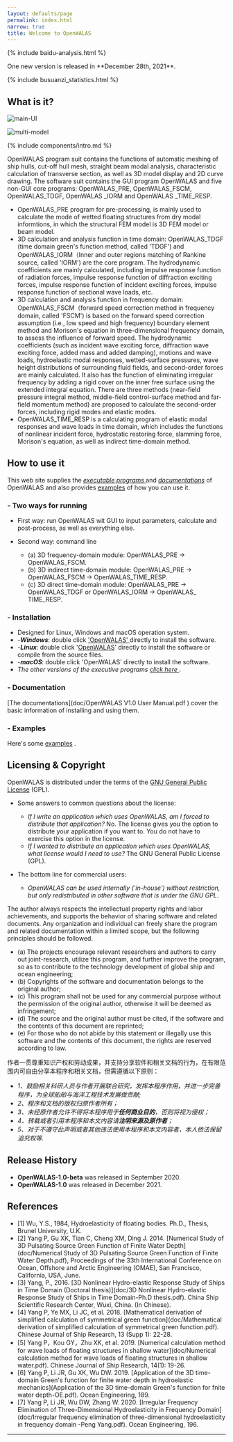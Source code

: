 ```yaml
---
layout: defaults/page
permalink: index.html
narrow: true
title: Welcome to OpenWALAS
---
```


{% include baidu-analysis.html %}

<head>
  <meta name="baidu-site-verification" content="Ivf7ppggHc" />
  <title>My title</title>
</head>
One new version is released in **December 28th, 2021**.

{% include busuanzi_statistics.html %}

## What is it?

![main-UI](picture\main-UI.png)

![multi-model](picture\multi-model.png)

{% include components/intro.md %}

OpenWALAS program suit  contains the functions of automatic meshing of ship hulls, cut-off hull mesh, straight beam modal analysis, characteristic calculation of transverse section, as well as 3D model display and 2D curve drawing. The software suit contains the GUI program OpenWALAS and five non-GUI core programs: OpenWALAS_PRE, OpenWALAS_FSCM, OpenWALAS_TDGF, OpenWALAS _IORM and OpenWALAS _TIME_RESP.

- OpenWALAS_PRE program for pre-processing, is mainly used to calculate the mode of wetted floating structures from dry modal informtions, in which the structural FEM model is 3D FEM model or beam model.
- 3D calculation and analysis function in time domain: OpenWALAS_TDGF (time domain green's function method, called 'TDGF') and OpenWALAS_IORM（Inner and outer regions matching of Rankine source, called 'IORM') are the core program. The hydrodynamic coefficients are mainly calculated, including impulse response function of radiation forces, impulse response function of diffraction exciting forces, impulse response function of incident exciting forces, impulse response function of sectional wave loads, etc.
- 3D calculation and analysis function in frequency domain: OpenWALAS_FSCM（forward speed correction method in frequency domain, called 'FSCM')  is based on the forward speed correction assumption (i.e., low speed and high frequency)  boundary element method and Morison's equation in three-dimensional frequency domain,  to assess the influence of forward  speed. The hydrodynamic coefficients (such as incident wave exciting force, diffraction wave exciting force, added mass and added damping), motions and wave loads, hydroelastic modal responses, wetted-surface pressures, wave height distributions of surrounding fluid fields, and second-order forces are mainly calculated. It also has the function of eliminating irregular frequency by adding a rigid cover on the inner free surface using the extended integral equation. There are three methods (near-field pressure integral method, middle-field control-surface method and far-field momentum method) are proposed to calculate the second-order forces, including rigid modes and elastic modes.
- OpenWALAS_TIME_RESP is a calculating program of elastic modal responses and wave loads in time domain, which includes the functions of nonlinear incident force, hydrostatic restoring force, slamming force, Morison's equation, as well as indirect time-domain method.

## How to use it

This web site supplies the [*executable programs* ](https://github.com/OpenWALAS/OpenWALAS.github.io/releases) and [*documentations*](https://github.com/OpenWALAS/OpenWALAS.github.io/tree/master/doc) of OpenWALAS and also provides [examples](https://github.com/OpenWALAS/OpenWALAS.github.io/tree/master/example) of how you can use it.

### - Two ways for running

- First way: run OpenWALAS wit GUI to input parameters, calculate and post-process, as well as everything else.

- Second way: command line

  - (a) 3D frequency-domain module: OpenWALAS_PRE -> OpenWALAS_FSCM.
  - (b)  3D indirect time-domain module: OpenWALAS_PRE -> OpenWALAS_FSCM -> OpenWALAS_TIME_RESP.
  - (c)  3D direct time-domain module: OpenWALAS_PRE -> OpenWALAS_TDGF or OpenWALAS_IORM -> OpenWALAS_ TIME_RESP.

### - Installation

- Designed for Linux, Windows and macOS operation system.
- -***Windows***: double click  ['OpenWALAS' ](https://github.com/OpenWALAS/OpenWALAS.github.io/releases/download/V1.0.0/OpenWALAS1.0_X64_64BITS.exe) directly  to install the software.
- -***Linux***: double click '[OpenWALAS](https://github.com/OpenWALAS/OpenWALAS.github.io/releases/download/V1.0.0/OpenWALAS1.0_X64_64BITS.deb)' directly to install the software or compile from the source files.
- -***macOS***: double click 'OpenWALAS' directly to install the software.
- *The other versions of the executive programs* [*click here* ](https://github.com/OpenWALAS/OpenWALAS.github.io/releases).

### - Documentation

[The documentations](doc/OpenWALAS V1.0 User Manual.pdf ) cover the basic information of installing and using them.

### - Examples

Here's some [examples](https://github.com/OpenWALAS/OpenWALAS.github.io/tree/master/example) .

## Licensing & Copyright

OpenWALAS is distributed under the terms of the [GNU General Public License](http://www.gnu.org/licenses/gpl.html) (GPL).

- Some answers to common questions about the license:

  -  *If I write an application which uses OpenWALAS, am I forced to distribute that application?*
     No. The license gives you the option to distribute your application if you want to. You do not have to exercise this option in the license.
  -  *If I wanted to distribute an application which uses OpenWALAS, what license would I need to use?*
     The GNU General Public License (GPL).

- The bottom line for commercial users:

  - *OpenWALAS can be used internally ('in-house') without restriction, but only redistributed in other software that is under the GNU GPL*.

The author always respects the intellectual property rights and labor achievements, and supports the behavior of sharing software and related documents. Any organization and individual can freely share the program and related documentation within a limited scope, but the following principles should be followed.

- (a) The projects encourage relevant researchers and authors to carry out joint-research, utilize this program, and further improve the program, so as to contribute to the technology development of global ship and ocean engineering;
- (b) Copyrights of the software and documentation belongs to the original author;
- (c) This program shall not be used for any commercial purpose without the permission of the original author, otherwise it will be deemed as infringement;
- (d) The source and the original author must be cited, if the software and the contents of this document are reprinted;
- (e) For those who do not abide by this statement or illegally use this software and the contents of this document, the rights are reserved according to law.

作者一贯尊重知识产权和劳动成果，并支持分享软件和相关文档的行为，在有限范围内可自由分享本程序和相关文档，但需遵循以下原则：

- *1、鼓励相关科研人员与作者开展联合研究，发挥本程序作用，并进一步完善程序，为全球船舶与海洋工程技术发展做贡献;*
- *2、程序和文档的版权归原作者所有；*
- *3、未经原作者允许不得将本程序用于**任何商业目的**，否则将视为侵权；*
- *4、转载或者引用本程序和本文内容请**注明来源及原作者**；*
- *5、对于不遵守此声明或者其他违法使用本程序和本文内容者，本人依法保留追究权等.*

## Release History

- **OpenWALAS-1.0-beta** was released in September 2020.
- **OpenWALAS-1.0** was released in December 2021.

## References


- [1] Wu, Y.S., 1984, Hydroelasticity of floating bodies. Ph.D., Thesis, Brunel University, U.K. 
- [2] Yang P, Gu XK, Tian C, Cheng XM, Ding J. 2014. [Numerical Study of 3D Pulsating Source Green Function of Finite Water Depth](doc/Numerical Study of 3D Pulsating Source Green Function of Finite Water Depth.pdf), Proceedings of the 33th International Conference on Ocean, Offshore and Arctic Engineering (OMAE), San Francisco, California, USA, June.
- [3] Yang, P., 2016. [3D Nonlinear Hydro-elastic Response Study of Ships in Time Domain (Doctoral thesis)](doc/3D Nonlinear Hydro-elastic Response Study of Ships in Time Domain-Ph.D thesis.pdf). China Ship Scientific Research Center, Wuxi, China. (In Chinese).
- [4] Yang P, Ye MX, Li JC, et al. 2018. [Mathematical derivation of simplified calculation of symmetrical green function](doc/Mathematical derivation of simplified calculation of symmetrical green function.pdf). Chinese Journal of Ship Research, 13 (Supp 1): 22-28.
- [5] Yang P，Kou GY，Zhu XK, et al. 2019. [Numerical calculation method for wave loads of floating structures in shallow water](doc/Numerical calculation method for wave loads of floating structures in shallow water.pdf). Chinese Journal of Ship Research, 14(1): 19-26.
- [6] Yang P, Li JR, Gu XK, Wu DW. 2019. [Application of the 3D time-domain Green's function for finite water depth in hydroelastic mechanics](Application of the 3D time-domain Green's function for fnite water depth-OE.pdf). Ocean Engineering, 189. 
- [7] Yang P, Li JR, Wu DW, Zhang W. 2020. [Irregular Frequency Elimination of Three-Dimensional Hydroelasticity in Frequency Domain](doc/Irregular frequency elimination of three-dimensional hydroelasticity in frequency domain -Peng Yang.pdf). Ocean Engineering, 196.

<hr />

